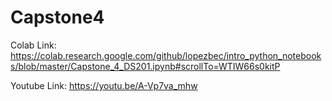 # Capstone4
Colab Link: https://colab.research.google.com/github/lopezbec/intro_python_notebooks/blob/master/Capstone_4_DS201.ipynb#scrollTo=WTIW66s0kitP



Youtube Link: https://youtu.be/A-Vp7va_mhw
